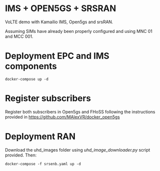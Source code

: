 # IMS + OPEN5GS + SRSRAN

VoLTE demo with Kamailio IMS, Open5gs and srsRAN.

Assuming SIMs have already been properly configured and using MNC 01 and MCC 001.

# Deployment EPC and IMS components

```
docker-compose up -d
```

# Register subscribers

Register both subscribers in Open5gs and FHoSS following the instructions provided in https://github.com/MAlexVR/docker_open5gs

# Deployment RAN
Download the uhd_images folder using *uhd_image_downloader.py* script provided. Then:

```
docker-compose -f srsenb.yaml up -d
```